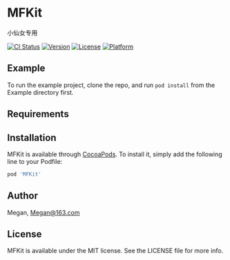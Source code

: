 # MFKit
 
小仙女专用

[![CI Status](https://img.shields.io/travis/MFKit/MFKit.svg?style=flat)](https://travis-ci.org/MFKit/MFKit)
[![Version](https://img.shields.io/cocoapods/v/MFKit.svg?style=flat)](https://cocoapods.org/pods/MFKit)
[![License](https://img.shields.io/cocoapods/l/MFKit.svg?style=flat)](https://cocoapods.org/pods/MFKit)
[![Platform](https://img.shields.io/cocoapods/p/MFKit.svg?style=flat)](https://cocoapods.org/pods/MFKit)

## Example

To run the example project, clone the repo, and run `pod install` from the Example directory first.

## Requirements

## Installation

MFKit is available through [CocoaPods](https://cocoapods.org). To install
it, simply add the following line to your Podfile:

```ruby
pod 'MFKit'
```

## Author

Megan, Megan@163.com

## License

MFKit is available under the MIT license. See the LICENSE file for more info.
